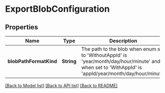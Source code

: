 # ExportBlobConfiguration

## Properties
Name | Type | Description | Notes
------------ | ------------- | ------------- | -------------
**blobPathFormatKind** | **String** | The path to the blob when enum set to &#39;WithoutAppId&#39; is &#39;year/month/day/hour/minute&#39; and when set to &#39;WithAppId&#39; is &#39;appId/year/month/day/hour/minute&#39; | [optional] 

[[Back to Model list]](../README.md#documentation-for-models) [[Back to API list]](../README.md#documentation-for-api-endpoints) [[Back to README]](../README.md)


